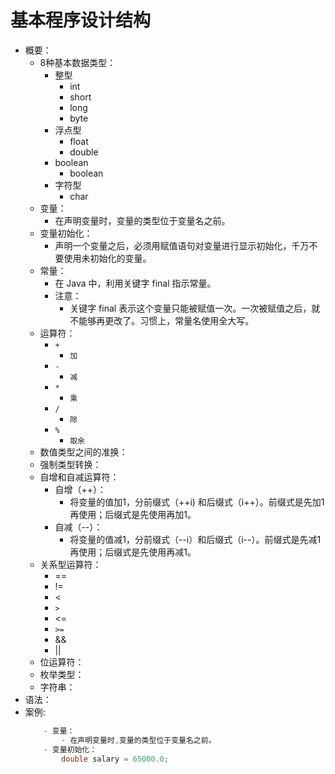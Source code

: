 # 基本程序设计结构
- 概要：
    - 8种基本数据类型：
        - 整型
            - int
            - short
            - long
            - byte
        - 浮点型
            - float
            - double
        - boolean
            - boolean
        - 字符型
            - char
    - 变量：
        - 在声明变量时，变量的类型位于变量名之前。
    - 变量初始化：
        - 声明一个变量之后，必须用赋值语句对变量进行显示初始化，千万不要使用未初始化的变量。
    - 常量：
        - 在 Java 中，利用关键字 final 指示常量。
        - 注意：
            - 关键字 final 表示这个变量只能被赋值一次。一次被赋值之后，就不能够再更改了。习惯上，常量名使用全大写。
    - 运算符：
        -  `+`
            - `加`
        - `-`
            - `减`
        - `*`
            - `乘`
        - `/`
            - `除`
        - `%`
            - `取余`
    - 数值类型之间的准换：
    - 强制类型转换：
    - 自增和自减运算符：
        - 自增（++）：
            - 将变量的值加1，分前缀式（++i) 和后缀式（i++）。前缀式是先加1再使用；后缀式是先使用再加1。
        - 自减（--）：
            - 将变量的值减1，分前缀式（--i）和后缀式（i--）。前缀式是先减1再使用；后缀式是先使用再减1。
    - 关系型运算符：
        - ==
        - !=
        - <
        - `>`
        - <=
        - `>=`
        - &&
        - ||
    - 位运算符：
    - 枚举类型：
    - 字符串：
- 语法：
- 案例:
    ```java
        - 变量：
            - 在声明变量时,变量的类型位于变量名之前。
        - 变量初始化：
            double salary = 65000.0;
    ```